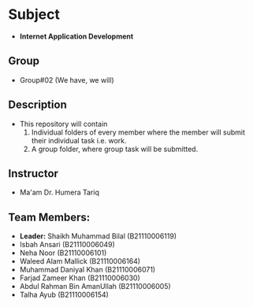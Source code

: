# Subject
- **Internet Application Development**

## Group
- Group#02 (We have, we will)

## Description 
- This repository will contain
  1. Individual folders of every member where the member will submit their individual task i.e. work.
  2. A group folder, where group task will be submitted.

## Instructor
- Ma'am Dr. Humera Tariq

## Team Members:
- **Leader:** Shaikh Muhammad Bilal (B21110006119)
- Isbah Ansari (B21110006049)
- Neha Noor (B21110006101)
- Waleed Alam Mallick (B21110006164)
- Muhammad Daniyal Khan (B21110006071)
- Farjad Zameer Khan (B21110006030)
- Abdul Rahman Bin AmanUllah (B21110006005)
- Talha Ayub (B21110006154)
